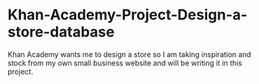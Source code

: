 # Khan-Academy-Project-Design-a-store-database
Khan Academy wants me to design a store so I am taking inspiration and stock from my own small business website and will be writing it in this project.

